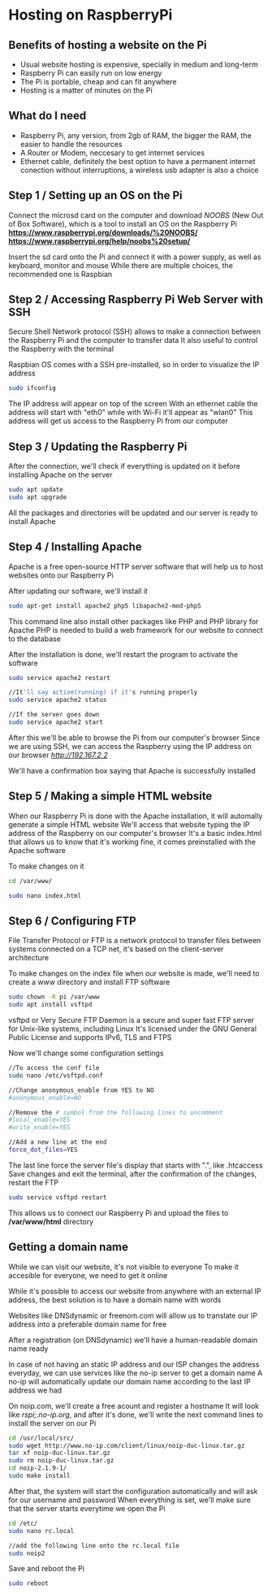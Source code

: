 # Hosting on RaspberryPi

## Benefits of hosting a website on the Pi
- Usual website hosting is expensive, specially in medium and long-term
- Raspberry Pi can easily run on low energy
- The Pi is portable, cheap and can fit anywhere
- Hosting is a matter of minutes on the Pi


## What do I need
- Raspberry Pi, any version, from 2gb of RAM, the bigger the RAM, the easier to handle the resources
- A Router or Modem, neccesary to get internet services
- Ethernet cable, definitely the best option to have a permanent internet conection without interruptions, a wireless usb adapter is also a choice


## Step 1 / Setting up an OS on the Pi
Connect the microsd card on the computer and download *NOOBS* (New Out of Box Software), which is a tool to install an OS on the Raspberry Pi
**https://www.raspberrypi.org/downloads/%20NOOBS/**
**https://www.raspberrypi.org/help/noobs%20setup/**

Insert the sd card onto the Pi and connect it with a power supply, as well as keyboard, monitor and mouse
While there are multiple choices, the recommended one is Raspbian


## Step 2 / Accessing Raspberry Pi Web Server with SSH

Secure Shell Network protocol (SSH) allows to make a connection between the Raspberry Pi and the computer to transfer data
It also useful to control the Raspberry with the terminal

Raspbian OS comes with a SSH pre-installed, so in order to visualize the IP address
```sh
sudo ifconfig
```
The IP address will appear on top of the screen
With an ethernet cable the address will start with "eth0" while with Wi-Fi it'll appear as "wlan0"
This address will get us access to the Raspberry Pi from our computer


## Step 3 / Updating the Raspberry Pi

After the connection, we'll check if everything is updated on it before installing Apache on the server

```sh
sudo apt update
sudo apt upgrade
```

All the packages and directories will be updated and our server is ready to install Apache


## Step 4 / Installing Apache

Apache is a free open-source HTTP server software that will help us to host websites onto our Raspberry Pi

After updating our software, we'll install it
```sh
sudo apt-get install apache2 php5 libapache2-mod-php5
```

This command line also install other packages like PHP and PHP library for Apache
PHP is needed to build a web framework for our website to connect to the database

After the installation is done, we'll restart the program to activate the software
```sh
sudo service apache2 restart

//It'll say active(running) if it's running properly
sudo service apache2 status

//If the server goes down
sudo service apache2 start
```

After this we'll be able to browse the Pi from our computer's browser
Since we are using SSH, we can access the Raspberry using the IP address on our browser
*http://192.167.2.2*

We'll have a confirmation box saying that Apache is successfully installed


## Step 5 / Making a simple HTML website

When our Raspberry Pi is done with the Apache installation, it will automally generate a simple HTML website
We'll access that website typing the IP address of the Raspberry on our computer's browser
It's a basic index.html that allows us to know that it's working fine, it comes preinstalled with the Apache software

To make changes on it
```sh
cd /var/www/

sudo nano index.html
```


## Step 6 / Configuring FTP

File Transfer Protocol or FTP is a network protocol to transfer files between systems connected on a TCP net, it's based on the client-server architecture

To make changes on the index file when our website is made, we'll need to create a www directory and install FTP software
```sh
sudo chown -R pi /var/www
sudo apt install vsftpd
```

vsftpd or Very Secure FTP Daemon is a secure and super fast FTP server for Unix-like systems, including Linux
It's licensed under the GNU General Public License and supports IPv6, TLS and FTPS

Now we'll change some configuration settings
```sh
//To access the conf file
sudo nano /etc/vsftpd.conf

//Change anonymous_enable from YES to NO
#anonymous_enable=NO

//Remove the # symbol from the following lines to uncomment
#local_enable=YES
#write_enable=YES

//Add a new line at the end
force_dot_files=YES
```

The last line force the server file's display that starts with ".", like .htcaccess
Save changes and exit the terminal, after the confirmation of the changes, restart the FTP

```sh
sudo service vsftpd restart
```

This allows us to connect our Raspberry Pi and upload the files to **/var/www/html** directory


## Getting a domain name

While we can visit our website, it's not visible to everyone
To make it accesible for everyone, we need to get it online

While it's possible to access our website from anywhere with an external IP address, the best solution is to have a domain name with words

Websites like DNSdynamic or freenom.com will allow us to translate our IP address into a preferable domain name for free

After a registration (on DNSdynamic) we'll have a human-readable domain name ready

In case of not having an static IP address and our ISP changes the address everyday, we can use services like the no-ip server to get a domain name
A no-ip will automatically update our domain name according to the last IP address we had

On noip.com, we'll create a free acount and register a hostname
It will look like *rspi;.no-ip.org*, and after it's done, we'll write the next command lines to install the server on our Pi

```sh
cd /usr/local/src/
sudo wget http://www.no-ip.com/client/linux/noip-duc-linux.tar.gz
tar xf noip-duc-linux.tar.gz
sudo rm noip-duc-linux.tar.gz
cd noip-2.1.9-1/
sudo make install
```

After that, the system will start the configuration automatically and will ask for our username and password
When everything is set, we'll make sure that the server starts everytime we open the Pi

```sh
cd /etc/
sudo nano rc.local

//add the following line onto the rc.local file
sudo noip2
```

Save and reboot the Pi

```sh
sudo reboot
```



